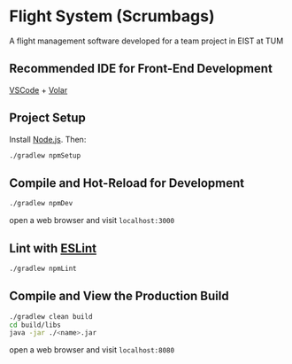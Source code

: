 # Flight System (Scrumbags)
A flight management software developed for a team project in EIST at TUM


## Recommended IDE for Front-End Development
[VSCode](https://code.visualstudio.com/) + [Volar](https://marketplace.visualstudio.com/items?itemName=Vue.volar)

## Project Setup
Install [Node.js](https://nodejs.org/en/download/package-manager/). Then:
```sh
./gradlew npmSetup
```

## Compile and Hot-Reload for Development
```sh
./gradlew npmDev
```
open a web browser and visit `localhost:3000`

## Lint with [ESLint](https://eslint.org/)
```sh
./gradlew npmLint
```

## Compile and View the Production Build
```sh
./gradlew clean build
cd build/libs
java -jar ./<name>.jar
```
open a web browser and visit `localhost:8080`
